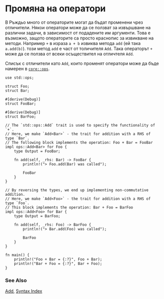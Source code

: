 # Промяна на оператори 

В Ръждьо много от операторите могат да бъдат променени чрез отличители. Някои
оператори може да се ползват за извършване на различни задачи, в зависимост от
подадените им аргументи. Това е възможно, защото операторите са просто
краснопис за извикване на методи. Например `+` в израза `a + b` извиква метода
`add` (ей така `a.add(b)`). този метод `add` е част от толичителя `Add`. Така
операторът `+` може да се ползва от всеки осъществител на отличтеля `Add`.

Списък с отличители като `Add`, които променят оператори може да бъде намерен в
[`core::ops`][ops].

```rust,editable
use std::ops;

struct Foo;
struct Bar;

#[derive(Debug)]
struct FooBar;

#[derive(Debug)]
struct BarFoo;

// The `std::ops::Add` trait is used to specify the functionality of `+`.
// Here, we make `Add<Bar>` - the trait for addition with a RHS of type `Bar`.
// The following block implements the operation: Foo + Bar = FooBar
impl ops::Add<Bar> for Foo {
    type Output = FooBar;

    fn add(self, _rhs: Bar) -> FooBar {
        println!("> Foo.add(Bar) was called");

        FooBar
    }
}

// By reversing the types, we end up implementing non-commutative addition.
// Here, we make `Add<Foo>` - the trait for addition with a RHS of type `Foo`.
// This block implements the operation: Bar + Foo = BarFoo
impl ops::Add<Foo> for Bar {
    type Output = BarFoo;

    fn add(self, _rhs: Foo) -> BarFoo {
        println!("> Bar.add(Foo) was called");

        BarFoo
    }
}

fn main() {
    println!("Foo + Bar = {:?}", Foo + Bar);
    println!("Bar + Foo = {:?}", Bar + Foo);
}
```

### See Also

[Add][add], [Syntax Index][syntax]

[add]: https://doc.rust-lang.org/core/ops/trait.Add.html
[ops]: https://doc.rust-lang.org/core/ops/
[syntax]:https://doc.rust-lang.org/book/appendix-02-operators.html
